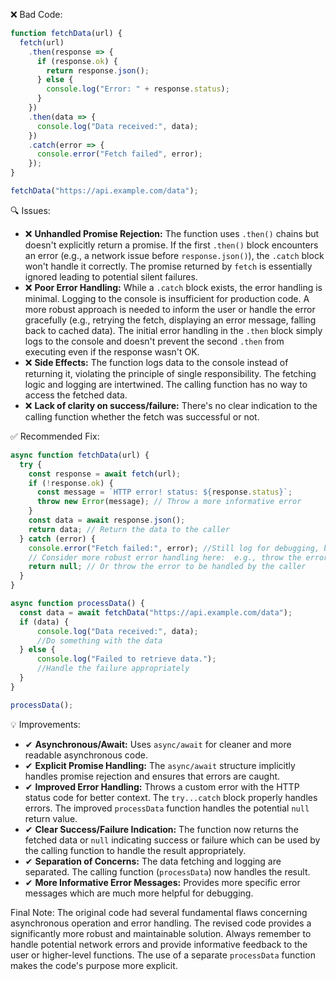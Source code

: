 ❌ Bad Code:

```javascript
function fetchData(url) {
  fetch(url)
    .then(response => {
      if (response.ok) {
        return response.json();
      } else {
        console.log("Error: " + response.status);
      }
    })
    .then(data => {
      console.log("Data received:", data);
    })
    .catch(error => {
      console.error("Fetch failed", error);
    });
}

fetchData("https://api.example.com/data");
```

🔍 Issues:

* ❌ **Unhandled Promise Rejection:** The function uses `.then()` chains but doesn't explicitly return a promise.  If the first `.then()` block encounters an error (e.g., a network issue before `response.json()`), the `.catch` block won't handle it correctly. The promise returned by `fetch` is essentially ignored leading to potential silent failures.
* ❌ **Poor Error Handling:** While a `.catch` block exists, the error handling is minimal.  Logging to the console is insufficient for production code.  A more robust approach is needed to inform the user or handle the error gracefully (e.g., retrying the fetch, displaying an error message, falling back to cached data).  The initial error handling in the `.then` block simply logs to the console and doesn't prevent the second `.then` from executing even if the response wasn't OK.
* ❌ **Side Effects:** The function logs data to the console instead of returning it, violating the principle of single responsibility.  The fetching logic and logging are intertwined.  The calling function has no way to access the fetched data.
* ❌ **Lack of clarity on success/failure:** There's no clear indication to the calling function whether the fetch was successful or not.

✅ Recommended Fix:

```javascript
async function fetchData(url) {
  try {
    const response = await fetch(url);
    if (!response.ok) {
      const message = `HTTP error! status: ${response.status}`;
      throw new Error(message); // Throw a more informative error
    }
    const data = await response.json();
    return data; // Return the data to the caller
  } catch (error) {
    console.error("Fetch failed:", error); //Still log for debugging, but...
    // Consider more robust error handling here:  e.g., throw the error to be handled higher up, return a default value, or retry the request.
    return null; // Or throw the error to be handled by the caller
  }
}

async function processData() {
  const data = await fetchData("https://api.example.com/data");
  if (data) {
      console.log("Data received:", data);
      //Do something with the data
  } else {
      console.log("Failed to retrieve data.");
      //Handle the failure appropriately
  }
}

processData();
```

💡 Improvements:

* ✔ **Asynchronous/Await:** Uses `async/await` for cleaner and more readable asynchronous code.
* ✔ **Explicit Promise Handling:**  The `async/await` structure implicitly handles promise rejection and ensures that errors are caught.
* ✔ **Improved Error Handling:** Throws a custom error with the HTTP status code for better context.  The `try...catch` block properly handles errors.  The improved `processData` function handles the potential `null` return value.
* ✔ **Clear Success/Failure Indication:** The function now returns the fetched data or `null` indicating success or failure which can be used by the calling function to handle the result appropriately.
* ✔ **Separation of Concerns:**  The data fetching and logging are separated. The calling function (`processData`) now handles the result.
* ✔ **More Informative Error Messages:**  Provides more specific error messages which are much more helpful for debugging.


Final Note:  The original code had several fundamental flaws concerning asynchronous operation and error handling. The revised code provides a significantly more robust and maintainable solution.  Always remember to handle potential network errors and provide informative feedback to the user or higher-level functions.  The use of a separate `processData` function makes the code's purpose more explicit.
